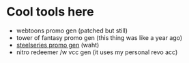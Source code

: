 # Cool tools here
- webtoons promo gen (patched but still)
- tower of fantasy promo gen (this thing was like a year ago)
- [steelseries promo gen](https://github.com/Memexurer/cloudflare-browser-solver) (waht)
- nitro redeemer /w vcc gen (it uses my personal revo acc)
